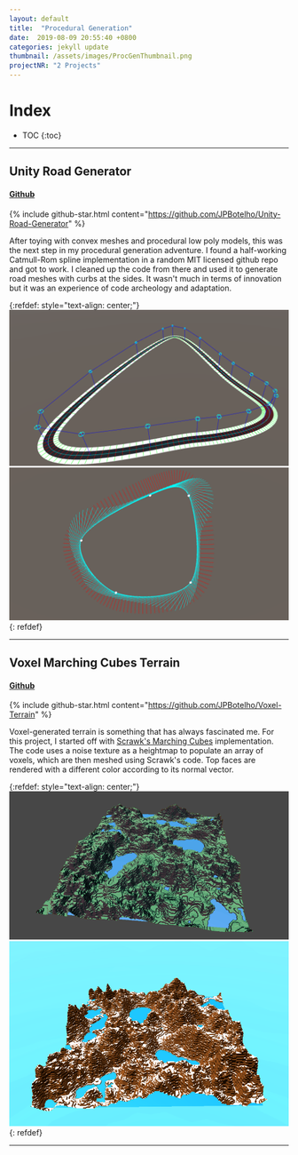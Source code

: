 ```yaml
---
layout: default
title:  "Procedural Generation"
date:  2019-08-09 20:55:40 +0800
categories: jekyll update
thumbnail: /assets/images/ProcGenThumbnail.png
projectNR: "2 Projects"
---
```

<script async defer src="https://buttons.github.io/buttons.js"></script>

# Index
* TOC
{:toc}

---
## Unity Road Generator
#### [Github](https://github.com/JPBotelho/Unity-Road-Generator)
{% include github-star.html content="https://github.com/JPBotelho/Unity-Road-Generator" %} 

After toying with convex meshes and procedural low poly models, this was the next step in my procedural generation adventure. I found a half-working Catmull-Rom spline implementation in a random MIT licensed github repo and got to work. I cleaned up the code from there and used it to generate road meshes with curbs at the sides. It wasn't much in terms of innovation but it was an experience of code archeology and adaptation.

{:refdef: style="text-align: center;"}
![Test](/assets/images/ProcGenThumbnail.png "ageag")
![Test](/assets/images/RoadSpline.png "ageag")
{: refdef}

---

## Voxel Marching Cubes Terrain
#### [Github](https://github.com/JPBotelho/Voxel-Terrain)
{% include github-star.html content="https://github.com/JPBotelho/Voxel-Terrain" %} 

Voxel-generated terrain is something that has always fascinated me. For this project, I started off with [Scrawk's Marching Cubes](https://github.com/Scrawk/Marching-Cubes) implementation. The code uses a noise texture as a heightmap to populate an array of voxels, which are then meshed using Scrawk's code. Top faces are rendered with a different color according to its normal vector. 

{:refdef: style="text-align: center;"}
![Test](/assets/images/Terrain.png "ageag")
![Test](/assets/images/Terrain2.png "ageag")
{: refdef}


---

